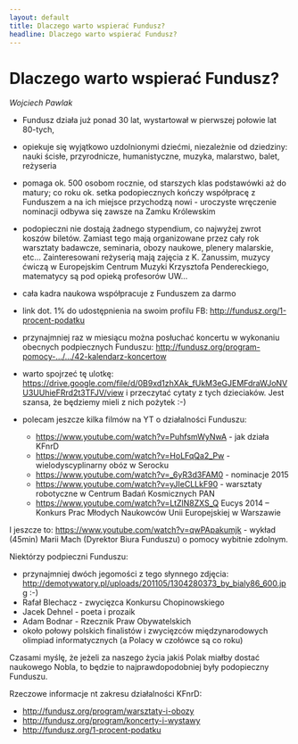 ```yaml
---
layout: default
title: Dlaczego warto wspierać Fundusz?
headline: Dlaczego warto wspierać Fundusz?
---
```


# Dlaczego warto wspierać Fundusz?

_Wojciech Pawlak_

- Fundusz działa już ponad 30 lat, wystartował w pierwszej połowie lat 80-tych,
- opiekuje się wyjątkowo uzdolnionymi dziećmi, niezależnie od dziedziny: nauki ścisłe, przyrodnicze, humanistyczne, muzyka, malarstwo, balet, reżyseria
- pomaga ok. 500 osobom rocznie, od starszych klas podstawówki aż do matury; co roku ok. setka podopiecznych kończy współpracę z Funduszem a na ich miejsce przychodzą nowi - uroczyste wręczenie nominacji odbywa się zawsze na Zamku Królewskim
- podopieczni nie dostają żadnego stypendium, co najwyżej zwrot koszów biletów. Zamiast tego mają organizowane przez cały rok warsztaty badawcze, seminaria, obozy naukowe, plenery malarskie, etc... Zainteresowani reżyserią mają zajęcia z K. Zanussim, muzycy ćwiczą w Europejskim Centrum Muzyki Krzysztofa Pendereckiego, matematycy są pod opieką profesorów UW...
- cała kadra naukowa współpracuje z Funduszem za darmo
- link dot. 1% do udostępnienia na swoim profilu FB: http://fundusz.org/1-procent-podatku
- przynajmniej raz w miesiącu można posłuchać koncertu w wykonaniu obecnych podpiecznych Funduszu: http://fundusz.org/program-pomocy-…/…/42-kalendarz-koncertow
- warto spojrzeć tę ulotkę: https://drive.google.com/file/d/0B9xd1zhXAk_fUkM3eGJEMFdraWJoNVU3UUhieFRrd2t3TFJV/view i przeczytać cytaty z tych dzieciaków. Jest szansa, że będziemy mieli z nich pożytek :-)

- polecam jeszcze kilka filmów na YT o działalności Funduszu:
  - https://www.youtube.com/watch?v=PuhfsmWyNwA - jak działa KFnrD
  - https://www.youtube.com/watch?v=HoLFqQa2_Pw - wielodyscyplinarny obóz w Serocku
  - https://www.youtube.com/watch?v=_6yR3d3FAM0 - nominacje 2015
  - https://www.youtube.com/watch?v=yJIeCLLkF90 - warsztaty robotyczne w Centrum Badań Kosmicznych PAN
  - https://www.youtube.com/watch?v=LtZlN8ZXS_Q Eucys 2014 – Konkurs Prac Młodych Naukowców Unii Europejskiej w Warszawie

I jeszcze to: https://www.youtube.com/watch?v=qwPApakumjk - wykład (45min) Marii Mach (Dyrektor Biura Funduszu) o pomocy wybitnie zdolnym.

Niektórzy podpieczni Funduszu:
- przynajmniej dwóch jegomości z tego słynnego zdjęcia: http://demotywatory.pl/uploads/201105/1304280373_by_bialy86_600.jpg :-)
- Rafał Blechacz - zwycięzca Konkursu Chopinowskiego
- Jacek Dehnel - poeta i prozaik
- Adam Bodnar - Rzecznik Praw Obywatelskich
- około połowy polskich finalistów i zwycięzców międzynarodowych olimpiad informatycznych (a Polacy w czołówce są co roku)

Czasami myślę, że jeżeli za naszego życia jakiś Polak miałby dostać naukowego Nobla, to będzie to najprawdopodobniej były podopieczny Funduszu.

Rzeczowe informacje nt zakresu działalności KFnrD:
- http://fundusz.org/program/warsztaty-i-obozy
- http://fundusz.org/program/koncerty-i-wystawy
- http://fundusz.org/1-procent-podatku
